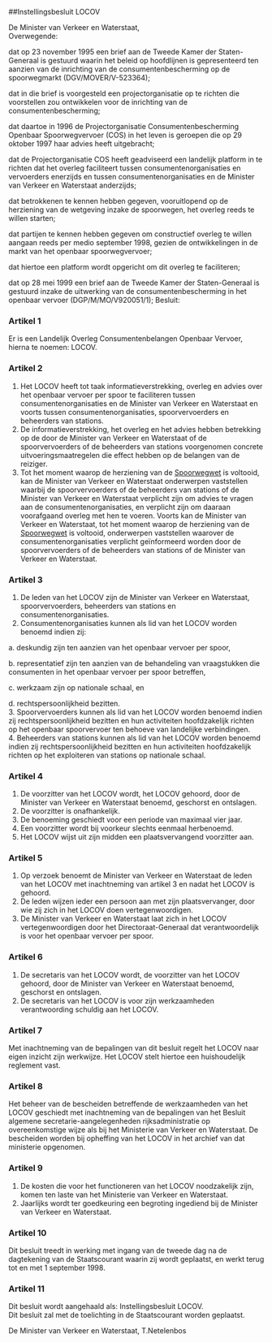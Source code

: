 <meta http-equiv='Content-Type' content='text/html; charset=utf-8' />

##Instellingsbesluit LOCOV

De Minister van Verkeer en Waterstaat,  
Overwegende:

dat op 23 november 1995 een brief aan de Tweede Kamer der Staten-Generaal is gestuurd waarin het beleid op hoofdlijnen is gepresenteerd ten aanzien van de inrichting van de consumentenbescherming op de spoorwegmarkt (DGV/MOVER/V-523364);

dat in die brief is voorgesteld een projectorganisatie op te richten die voorstellen zou ontwikkelen voor de inrichting van de consumentenbescherming;

dat daartoe in 1996 de Projectorganisatie Consumentenbescherming Openbaar Spoorwegvervoer (COS) in het leven is geroepen die op 29 oktober 1997 haar advies heeft uitgebracht;

dat de Projectorganisatie COS heeft geadviseerd een landelijk platform in te richten dat het overleg faciliteert tussen consumentenorganisaties en vervoerders enerzijds en tussen consumentenorganisaties en de Minister van Verkeer en Waterstaat anderzijds;

dat betrokkenen te kennen hebben gegeven, vooruitlopend op de herziening van de wetgeving inzake de spoorwegen, het overleg reeds te willen starten;

dat partijen te kennen hebben gegeven om constructief overleg te willen aangaan reeds per medio september 1998, gezien de ontwikkelingen in de markt van het openbaar spoorwegvervoer;

dat hiertoe een platform wordt opgericht om dit overleg te faciliteren;

dat op 28 mei 1999 een brief aan de Tweede Kamer der Staten-Generaal is gestuurd inzake de uitwerking van de consumentenbescherming in het openbaar vervoer (DGP/M/MO/V920051/1);
Besluit:    

### Artikel  1  

Er is een Landelijk Overleg Consumentenbelangen Openbaar Vervoer, hierna te noemen: LOCOV.  

### Artikel  2  

1.  Het LOCOV heeft tot taak informatieverstrekking, overleg en advies over het openbaar vervoer per spoor te faciliteren tussen consumentenorganisaties en de Minister van Verkeer en Waterstaat en voorts tussen consumentenorganisaties, spoorvervoerders en beheerders van stations.   
2.  De informatieverstrekking, het overleg en het advies hebben betrekking op de door de Minister van Verkeer en Waterstaat of de spoorvervoerders of de beheerders van stations voorgenomen concrete uitvoeringsmaatregelen die effect hebben op de belangen van de reiziger.   
3.  Tot het moment waarop de herziening van de [Spoorwegwet](../../../../wet/spoorwegwet/BWBR0001848/README.md) is voltooid, kan de Minister van Verkeer en Waterstaat onderwerpen vaststellen waarbij de spoorvervoerders of de beheerders van stations of de Minister van Verkeer en Waterstaat verplicht zijn om advies te vragen aan de consumentenorganisaties, en verplicht zijn om daaraan voorafgaand overleg met hen te voeren. Voorts kan de Minister van Verkeer en Waterstaat, tot het moment waarop de herziening van de [Spoorwegwet](../../../../wet/spoorwegwet/BWBR0001848/README.md) is voltooid, onderwerpen vaststellen waarover de consumentenorganisaties verplicht geïnformeerd worden door de spoorvervoerders of de beheerders van stations of de Minister van Verkeer en Waterstaat.   

### Artikel  3  

1.  De leden van het LOCOV zijn de Minister van Verkeer en Waterstaat, spoorvervoerders, beheerders van stations en consumentenorganisaties.   
2.  Consumentenorganisaties kunnen als lid van het LOCOV worden benoemd indien zij: 

a. deskundig zijn ten aanzien van het openbaar vervoer per spoor,  

b. representatief zijn ten aanzien van de behandeling van vraagstukken die consumenten in het openbaar vervoer per spoor betreffen,  

c. werkzaam zijn op nationale schaal, en  

d. rechtspersoonlijkheid bezitten.     
3.  Spoorvervoerders kunnen als lid van het LOCOV worden benoemd indien zij rechtspersoonlijkheid bezitten en hun activiteiten hoofdzakelijk richten op het openbaar spoorvervoer ten behoeve van landelijke verbindingen.   
4.  Beheerders van stations kunnen als lid van het LOCOV worden benoemd indien zij rechtspersoonlijkheid bezitten en hun activiteiten hoofdzakelijk richten op het exploiteren van stations op nationale schaal.   

### Artikel  4  

1.  De voorzitter van het LOCOV wordt, het LOCOV gehoord, door de Minister van Verkeer en Waterstaat benoemd, geschorst en ontslagen.   
2.  De voorzitter is onafhankelijk.   
3.  De benoeming geschiedt voor een periode van maximaal vier jaar.   
4.  Een voorzitter wordt bij voorkeur slechts eenmaal herbenoemd.   
5.  Het LOCOV wijst uit zijn midden een plaatsvervangend voorzitter aan.   

### Artikel  5  

1.  Op verzoek benoemt de Minister van Verkeer en Waterstaat de leden van het LOCOV met inachtneming van artikel 3 en nadat het LOCOV is gehoord.   
2.  De leden wijzen ieder een persoon aan met zijn plaatsvervanger, door wie zij zich in het LOCOV doen vertegenwoordigen.   
3.  De Minister van Verkeer en Waterstaat laat zich in het LOCOV vertegenwoordigen door het Directoraat-Generaal dat verantwoordelijk is voor het openbaar vervoer per spoor.   

### Artikel  6  

1.  De secretaris van het LOCOV wordt, de voorzitter van het LOCOV gehoord, door de Minister van Verkeer en Waterstaat benoemd, geschorst en ontslagen.   
2.  De secretaris van het LOCOV is voor zijn werkzaamheden verantwoording schuldig aan het LOCOV.   

### Artikel  7  

Met inachtneming van de bepalingen van dit besluit regelt het LOCOV naar eigen inzicht zijn werkwijze. Het LOCOV stelt hiertoe een huishoudelijk reglement vast.  

### Artikel  8  

Het beheer van de bescheiden betreffende de werkzaamheden van het LOCOV geschiedt met inachtneming van de bepalingen van het Besluit algemene secretarie-aangelegenheden rijksadministratie op overeenkomstige wijze als bij het Ministerie van Verkeer en Waterstaat. De bescheiden worden bij opheffing van het LOCOV in het archief van dat ministerie opgenomen.  

### Artikel  9  

1.  De kosten die voor het functioneren van het LOCOV noodzakelijk zijn, komen ten laste van het Ministerie van Verkeer en Waterstaat.   
2.  Jaarlijks wordt ter goedkeuring een begroting ingediend bij de Minister van Verkeer en Waterstaat.   

### Artikel  10  

Dit besluit treedt in werking met ingang van de tweede dag na de dagtekening van de Staatscourant waarin zij wordt geplaatst, en werkt terug tot en met 1 september 1998.  

### Artikel  11  

Dit besluit wordt aangehaald als: Instellingsbesluit LOCOV.  
Dit besluit zal met de toelichting in de Staatscourant worden geplaatst.   

De 
Minister van Verkeer en Waterstaat, 
T.Netelenbos    
